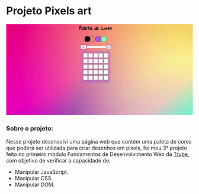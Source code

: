 # Projeto Pixels art

![Pixels Art](images/pixelsArt.gif)

### Sobre o projeto:

Nesse projeto desenvolvi uma página web que contém uma paleta de cores que poderá ser utilizada para criar desenhos em pixels, foi meu 3° projeto feito no primeiro módulo Fundamentos de Desenvolvimento Web da [Trybe](https://www.betrybe.com/), com objetivo de verificar a capacidade de:

- Manipular JavaScript.
- Manipular CSS.
- Manipular DOM.
